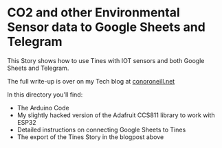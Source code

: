 # CO2 and other Environmental Sensor data to Google Sheets and Telegram
This Story shows how to use Tines with IOT sensors and both Google Sheets and Telegram. 

The full write-up is over on my Tech blog at [conoroneill.net](https://conoroneill.net/2021/09/19/using-tines-for-home-iot-automation/)

In this directory you'll find:
* The Arduino Code
* My slightly hacked version of the Adafruit CCS811 library to work with ESP32
* Detailed instructions on connecting Google Sheets to Tines
* The export of the Tines Story in the blogpost above

